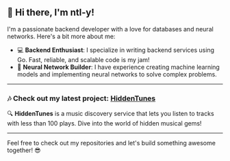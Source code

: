 ## 👋 Hi there, I'm ntl-y!

I'm a passionate backend developer with a love for databases and neural networks. Here's a bit more about me:

- 💻 **Backend Enthusiast**: I specialize in writing backend services using Go. Fast, reliable, and scalable code is my jam!
- 🤖 **Neural Network Builder**: I have experience creating machine learning models and implementing neural networks to solve complex problems.

---

### 🎶 Check out my latest project: [HiddenTunes](https://hiddentunes.tech)  
🔍 **HiddenTunes** is a music discovery service that lets you listen to tracks with less than 100 plays. Dive into the world of hidden musical gems!  

---

Feel free to check out my repositories and let's build something awesome together! 😎


